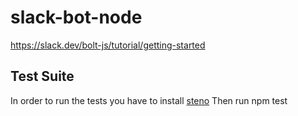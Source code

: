 # slack-bot-node

https://slack.dev/bolt-js/tutorial/getting-started

## Test Suite

In  order to run the tests you have to install [steno](https://slack.dev/steno/)
Then run npm test
